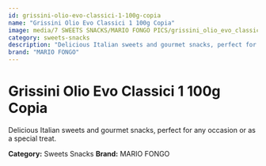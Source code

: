```yaml
---
id: grissini-olio-evo-classici-1-100g-copia
name: "Grissini Olio Evo Classici 1 100g Copia"
image: media/7 SWEETS SNACKS/MARIO FONGO PICS/grissini_olio_evo_classici 1_100g copia.jpg
category: sweets-snacks
description: "Delicious Italian sweets and gourmet snacks, perfect for any occasion or as a special treat."
brand: "MARIO FONGO"
---
```


# Grissini Olio Evo Classici 1 100g Copia

Delicious Italian sweets and gourmet snacks, perfect for any occasion or as a special treat.

**Category:** Sweets Snacks
**Brand:** MARIO FONGO
